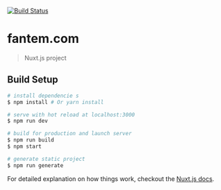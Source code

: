 <a href="https://travis-ci.org/fanteme/fantem.com"><img src="https://travis-ci.org/fanteme/fantem.com.svg?branch=master" alt="Build Status"></a>
# fantem.com

> Nuxt.js project

## Build Setup

```bash
# install dependencie s 
$ npm install # Or yarn install

# serve with hot reload at localhost:3000
$ npm run dev

# build for production and launch server
$ npm run build
$ npm start

# generate static project
$ npm run generate
```

For detailed explanation on how things work, checkout the [Nuxt.js docs](https://github.com/nuxt/nuxt.js).
